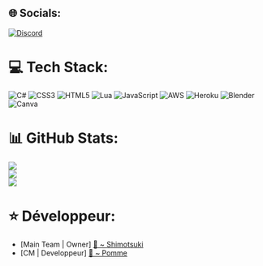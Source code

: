 
## 🌐 Socials:
[![Discord](https://img.shields.io/badge/Discord-%237289DA.svg?logo=discord&logoColor=white)](htttps://discord.gg/https://discord.gg/2eggaUhrtH) 

# 💻 Tech Stack:
![C#](https://img.shields.io/badge/c%23-%23239120.svg?style=flat-square&logo=c-sharp&logoColor=white) ![CSS3](https://img.shields.io/badge/css3-%231572B6.svg?style=flat-square&logo=css3&logoColor=white) ![HTML5](https://img.shields.io/badge/html5-%23E34F26.svg?style=flat-square&logo=html5&logoColor=white) ![Lua](https://img.shields.io/badge/lua-%232C2D72.svg?style=flat-square&logo=lua&logoColor=white) ![JavaScript](https://img.shields.io/badge/javascript-%23323330.svg?style=flat-square&logo=javascript&logoColor=%23F7DF1E) ![AWS](https://img.shields.io/badge/AWS-%23FF9900.svg?style=flat-square&logo=amazon-aws&logoColor=white) ![Heroku](https://img.shields.io/badge/heroku-%23430098.svg?style=flat-square&logo=heroku&logoColor=white) ![Blender](https://img.shields.io/badge/blender-%23F5792A.svg?style=flat-square&logo=blender&logoColor=white) ![Canva](https://img.shields.io/badge/Canva-%2300C4CC.svg?style=flat-square&logo=Canva&logoColor=white)
# 📊 GitHub Stats:
![](https://github-readme-stats.vercel.app/api?username=apTeamDev&theme=monokai&hide_border=false&include_all_commits=true&count_private=true)<br/>
![](https://github-readme-streak-stats.herokuapp.com/?user=apTeamDev&theme=monokai&hide_border=false)<br/>
![](https://github-readme-stats.vercel.app/api/top-langs/?username=apTeamDev&theme=monokai&hide_border=false&include_all_commits=true&count_private=true&layout=compact)

# ⭐ Développeur:
- [Main Team | Owner] <a href="https://github.com/Azk0rn" title="Lien GitHub Shimotsuki">🔰 ~ Shimotsuki</a>
- [CM | Developpeur] <a href="https://github.com/apTeamDev" title="Lien GitHub Pomme">🍎 ~ Pomme</a>

